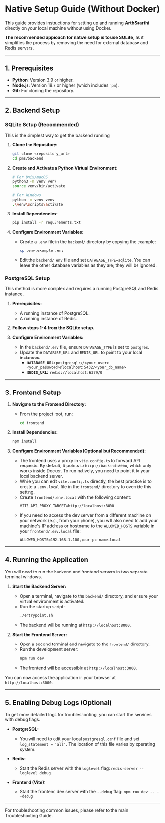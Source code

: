 # Native Setup Guide (Without Docker)

This guide provides instructions for setting up and running **ArthSaarthi** directly on your local machine without using Docker.

**The recommended approach for native setup is to use SQLite**, as it simplifies the process by removing the need for external database and Redis servers.

---

## 1. Prerequisites

*   **Python:** Version 3.9 or higher.
*   **Node.js:** Version 18.x or higher (which includes `npm`).
*   **Git:** For cloning the repository.

---

## 2. Backend Setup

### SQLite Setup (Recommended)

This is the simplest way to get the backend running.

1.  **Clone the Repository:**
    ```bash
    git clone <repository_url>
    cd pms/backend
    ```

2.  **Create and Activate a Python Virtual Environment:**
    ```bash
    # For Unix/macOS
    python3 -m venv venv
    source venv/bin/activate

    # For Windows
    python -m venv venv
    .\venv\Scripts\activate
    ```

3.  **Install Dependencies:**
    ```bash
    pip install -r requirements.txt
    ```

4.  **Configure Environment Variables:**
    *   Create a `.env` file in the `backend/` directory by copying the example:
        ```bash
        cp .env.example .env
        ```
    *   Edit the `backend/.env` file and set `DATABASE_TYPE=sqlite`. You can leave the other database variables as they are; they will be ignored.

### PostgreSQL Setup

This method is more complex and requires a running PostgreSQL and Redis instance.

1.  **Prerequisites:**
    *   A running instance of PostgreSQL.
    *   A running instance of Redis.

2.  **Follow steps 1-4 from the SQLite setup.**

3.  **Configure Environment Variables:**
    *   In the `backend/.env` file, ensure `DATABASE_TYPE` is set to `postgres`.
    *   Update the `DATABASE_URL` and `REDIS_URL` to point to your local instances.
        *   **`DATABASE_URL`:** `postgresql://<your_user>:<your_password>@localhost:5432/<your_db_name>`
        *   **`REDIS_URL`:** `redis://localhost:6379/0`

---

## 3. Frontend Setup

1.  **Navigate to the Frontend Directory:**
    *   From the project root, run:
        ```bash
        cd frontend
        ```

2.  **Install Dependencies:**
    ```bash
    npm install
    ```

3.  **Configure Environment Variables (Optional but Recommended):**
    *   The frontend uses a proxy in `vite.config.ts` to forward API requests. By default, it points to `http://backend:8000`, which only works inside Docker. To run natively, you need to point it to your local backend server.
    *   While you can edit `vite.config.ts` directly, the best practice is to create a `.env.local` file in the `frontend/` directory to override this setting.
    *   Create `frontend/.env.local` with the following content:
        ```
        VITE_API_PROXY_TARGET=http://localhost:8000
        ```
    *   If you need to access the dev server from a different machine on your network (e.g., from your phone), you will also need to add your machine's IP address or hostname to the `ALLOWED_HOSTS` variable in your `frontend/.env.local` file:
        ```
        ALLOWED_HOSTS=192.168.1.100,your-pc-name.local
        ```

---

## 4. Running the Application

You will need to run the backend and frontend servers in two separate terminal windows.

1.  **Start the Backend Server:**
    *   Open a terminal, navigate to the `backend/` directory, and ensure your virtual environment is activated.
    *   Run the startup script:
        ```bash
        ./entrypoint.sh
        ```
    *   The backend will be running at `http://localhost:8000`.

2.  **Start the Frontend Server:**
    *   Open a second terminal and navigate to the `frontend/` directory.
    *   Run the development server:
        ```bash
        npm run dev
        ```
    *   The frontend will be accessible at `http://localhost:3000`.

You can now access the application in your browser at `http://localhost:3000`.

---

## 5. Enabling Debug Logs (Optional)

To get more detailed logs for troubleshooting, you can start the services with debug flags.

*   **PostgreSQL:**
    *   You will need to edit your local `postgresql.conf` file and set `log_statement = 'all'`. The location of this file varies by operating system.

*   **Redis:**
    *   Start the Redis server with the `loglevel` flag: `redis-server --loglevel debug`

*   **Frontend (Vite):**
    *   Start the frontend dev server with the `--debug` flag: `npm run dev -- --debug`

---

For troubleshooting common issues, please refer to the main Troubleshooting Guide.